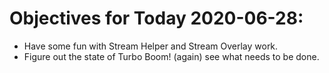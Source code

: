# Objectives for Today 2020-06-28:

- Have some fun with Stream Helper and Stream Overlay work.
- Figure out the state of Turbo Boom! (again) see what needs to be done.

